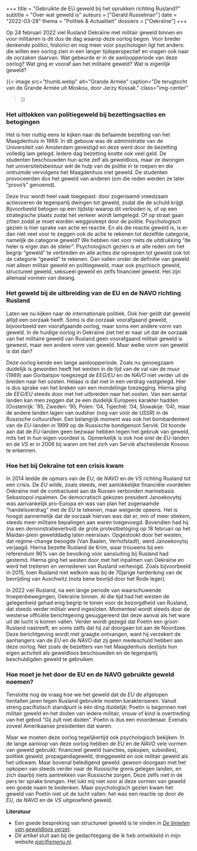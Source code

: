 +++
title    = "Gebruikte de EU geweld bij het oprukken richting Rusland?"
subtitle = "Over wat geweld is"
auteurs  = ["Gerald Russelman"]
date     = "2022-03-28"
thema    = "Politiek & Actualiteit"
dossiers = ["Oekraïne"]
+++


Op 24 februari 2022 viel Rusland Oekraïne met militair geweld binnen en voor militairen is dit dus de dag waarop deze oorlog begon. Voor breder denkende politici, historici en nog meer voor psychologen ligt het anders: die willen een oorlog zien in een langer tijdsperspectief en vragen ook naar de oorzaken daarvan. Wat gebeurde er in de aanloopperiode van deze oorlog? Wat ging er vooraf aan het militaire geweld? Wat is eigenlijk geweld? 

{{< image
	src="thumb.webp"
	alt="Grande Armée"
	caption="De terugtocht van de Grande Armée uit Moskou, door Jerzy Kossak."
	class="img-center"
>}}


### Het uitlokken van politiegeweld bij bezettingsacties en betogingen

Het is hier nuttig eens te kijken naar de befaamde bezetting van het Maagdenhuis in 1969. In dit gebouw was de administratie van de Universiteit van Amsterdam gevestigd en deze werd door de bezetting volledig lam gelegd. Iedere dag bezetting kostte ook veel geld. De studenten beschouwden hun actie zelf als geweldloos, maar ze dwongen het universiteitsbestuur wél de hulp van de politie in te roepen en die ontruimde vervolgens het Maagdenhuis met geweld. De studenten provoceerden dus het geweld van anderen (om die reden werden ze later “provo’s” genoemd).

Deze truc wordt heel vaak toegepast: door zogenaamd vreedzaam actievoeren de tegenpartij dwingen tot geweld, zodat die de schuld krijgt. Bijvoorbeeld betogen op een tijdstip waarop dit verboden is, of op een strategische plaats zodat het verkeer wordt lamgelegd. Of op straat gaan zitten zodat je moet worden weggesleept door de politie. Psychologisch gezien is hier sprake van actie en reactie. En als die reactie geweld is, is er dan niet veel voor te zeggen ook de actie te rekenen tot dezelfde categorie, namelijk de categorie geweld? We hebben niet voor niets de uitdrukking “de heler is erger dan de steler”. Psychologisch gezien is er alle reden om het begrip “geweld” te verbreden en alle acties die oproepen tot geweld ook tot de categorie “geweld” te rekenen. Dan vallen onder de definitie van geweld niet alleen militair geweld en politiegeweld, maar ook psychisch geweld, structureel geweld, seksueel geweld en zelfs financieel geweld. Het zijn allemaal vormen van dwang.  


### Het geweld bij de uitbreiding van de EU en de NAVO richting Rusland

Laten we nu kijken naar de internationale politiek. Ook hier geldt dat geweld altijd een oorzaak heeft. Soms is die oorzaak voorafgaand geweld, bijvoorbeeld een voorafgaande oorlog, maar soms een andere vorm van geweld. In de huidige oorlog in Oekraïne ziet het er naar uit dat de oorzaak van het militaire geweld van Rusland geen voorafgaand militair geweld is geweest, maar een andere vorm van geweld. Maar welke vorm van geweld is dat dan?

Deze oorlog kende een lange aanloopperiode. Zoals nu genoegzaam duidelijk is geworden heeft het westen in de tijd van de val van de muur (1989) aan Gorbatsjov toegezegd de _EEG/EU_ en de _NAVO_ niet verder uit de breiden naar het oosten. Helaas is dat niet in een verdrag vastgelegd. Hier is dus sprake van het breken van een mondelinge toezegging. Hierna ging de _EEG/EU_ steeds door met het uitbreiden naar het oosten. Van een aantal landen kan men zeggen dat ze een duidelijk Europees karakter hadden (Oostenrijk: ’95, Zweden: ’95, Polen: ’04, Tsjechië: ’04, Slowakije: ’04), maar de andere landen lagen van oudsher (nog van vóór de _USSR_) in de Russische cultuursfeer. Een belangrijk moment was ook het bombardement van de <i>EU</i>-landen in 1999 op de Russische bondgenoot Servië. Dit toonde aan dat de <i>EU</i>-landen geen bezwaar hebben tegen het gebruik van geweld, mits het in hun eigen voordeel is. Opmerkelijk is ook hoe snel de <i>EU</i>-landen en de _VS_ er in 2008 bij waren om het zich van Servië afscheidende Kosovo te erkennen. 


### Hoe het bij Oekraïne tot een crisis kwam

In 2014 leidde de opmars van de _EU_, de _NAVO_ en de _VS_ richting Rusland tot een crisis. De _EU_ wilde, zoals steeds, met aanlokkelijke financiële voordelen Oekraïne met de contractueel aan de Russen verbonden marinebasis Sebastopol inpalmen. De democratisch gekozen president Janoekovytsj was aanvankelijk pro-Europa en was van plan het zogenaamde “handelsverdrag” met de _EU_ te tekenen, maar weigerde opeens. Het is hoogst aannemelijk dat de oorzaak hiervan was dat er, min of meer stiekem, steeds meer militaire bepalingen aan waren toegevoegd. Bovendien had hij (na een demonstratieverbod) de grote protestbetoging op 18 februari op het Maidan-plein gewelddadig laten neerslaan. Opgestookt door het westen, dat regime-change beoogde (Van Baalen, Verhofstadt), werd Janoekovytsj verjaagd. Hierna bezette Rusland de Krim, waar trouwens bij een referendum 96% van de bevolking vóór aansluiting bij Rusland had gestemd. Hierna ging het westen door met het inpalmen van Oekraïne en werd het treiteren en vernederen van Rusland verhevigd. Zoals bijvoorbeeld in 2015, toen Rusland niet welkom was bij de 70jarige herdenking van de bevrijding van Auschwitz (nota bene bevrijd door het Rode leger). 

In 2022 viel Rusland, na een lange periode van waarschuwende troepenbewegingen, Oekraïne binnen. Al die tijd had het westen de gelegenheid gehad enig begrip te tonen voor de bezorgdheid van Rusland, dat steeds verder militair werd ingesloten. Momenteel wordt steeds door de westerse officiële berichtgeving gesuggereerd dat deze aanval als het ware uit de lucht is komen vallen. Verder wordt gezegd dat Poetin een groot-Rusland nastreeft, en soms zelfs dat hij zal doorgaan tot aan de Noordzee. Deze berichtgeving wordt met graagte ontvangen, want hij verzekert de aanhangers van de _EU_ en de _NAVO_ dat zij geen medeschuld hebben aan deze oorlog. Net zoals de bezetters van het Maagdenhuis destijds hun eigen activiteit als geweldloos beschouwden en de tegenpartij beschuldigden geweld te gebruiken.


### Hoe moet je het door de EU en de NAVO gebruikte geweld noemen? 

Tenslotte nog de vraag hoe we het geweld dat de _EU_ de afgelopen tientallen jaren tegen Rusland gebruikte moeten karakteriseren. Vanuit streng pacifistisch standpunt is één ding duidelijk: Poetin is begonnen met militair geweld en het doden van iedere militair, vrouw of kind is overtreding van het gebod “Gij zult niet doden”. Poetin is dus een moordenaar. Evenals zoveel Amerikaanse presidenten dat waren.

Maar we moeten deze oorlog tegelijkertijd ook psychologisch bekijken. In de lange aanloop van deze oorlog hebben de _EU_ en de _NAVO_ vele vormen van geweld gebruikt: financieel geweld (sancties, opkopen, subsidies), politiek geweld, propagandageweld, dreiggeweld en ook militair geweld als het uitkwam. Maar bovenal beledigend geweld: gewoon doorgaan met het opkopen van steeds verder naar de Russische grens gelegen landen, en zich daarbij niets aantrekken van Russische zorgen. Deze zelfs niet in de pers ter sprake brengen. Het lukt mij niet voor al deze vormen van geweld een goede naam te bedenken. Maar psychologisch gezien kwam het geweld van Poetin niet uit de lucht vallen: het was een reactie op door de _EU_, de _NAVO_ en de _VS_ uitgeoefend geweld.


<section class="footnotes">

**Literatuur**

* Een goede bespreking van structureel geweld is te vinden in _[De limieten van geweldloos verzet](https://www.academia.edu/40157053/De_limieten_van_geweldloos_verzet)_.
* Dit artikel sluit aan bij de gedachtegang die ik heb ontwikkeld in mijn website _[pacifismenu.nl](http://pacifismenu.nl/)_.

</section>
